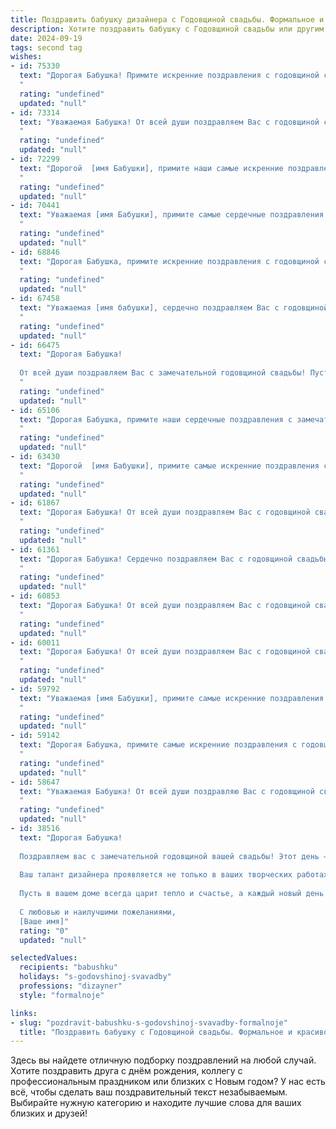 ```yaml
---
title: Поздравить бабушку дизайнера с Годовщиной свадьбы. Формальное и красивое
description: Хотите поздравить бабушку с Годовщиной свадьбы или другим праздником? Наш ИИ создаст незабываемое поздравление, а вы обязательно выделитесь среди других.  
date: 2024-09-19
tags: second tag
wishes:
- id: 75330
  text: "Дорогая Бабушка! Примите искренние поздравления с годовщиной свадьбы! Пусть этот день станет напоминанием о вашей крепкой любви и долгих годах, наполненных счастьем и гармонией. Желаю вам, чтобы ваша семейная жизнь продолжала цвести яркими красками, подобно Вашим замечательным дизайнерским работам!
  "
  rating: "undefined"
  updated: "null"
- id: 73314
  text: "Уважаемая Бабушка! От всей души поздравляем Вас с годовщиной свадьбы! Желаем Вам крепкого здоровья, семейного благополучия, любви, тепла и радости. Пусть каждый день Вашей жизни будет полон ярких красок и вдохновения, как Ваши дизайнерские работы!
  "
  rating: "undefined"
  updated: "null"
- id: 72299
  text: "Дорогой  [имя Бабушки], примите наши самые искренние поздравления с годовщиной свадьбы! Желаем вам, чтобы ваша любовь и преданность друг другу и впредь были источником вдохновения и радости, словно шедевр, созданный талантливыми руками дизайнера. Пусть каждый новый год вашей жизни будет полон ярких красок, гармонии и  нежности!
  "
  rating: "undefined"
  updated: "null"
- id: 70441
  text: "Уважаемая [имя Бабушки], примите самые сердечные поздравления с годовщиной свадьбы! Желаем Вам и Вашему супругу долгих лет счастливой семейной жизни, наполненной любовью, взаимопониманием и, конечно же, творческой энергией. Пусть Ваш дизайн-проект жизни всегда будет ярким, гармоничным и вдохновляющим!
  "
  rating: "undefined"
  updated: "null"
- id: 68846
  text: "Дорогая Бабушка, примите искренние поздравления с годовщиной свадьбы! Желаю Вам  крепкого здоровья, семейного благополучия и долгих лет жизни, наполненных теплом, любовью и взаимопониманием. Пусть Ваша творческая душа, воплощенная в профессии дизайнера, всегда приносит Вам радость и вдохновение!
  "
  rating: "undefined"
  updated: "null"
- id: 67458
  text: "Уважаемая [имя бабушки], сердечно поздравляем Вас с годовщиной свадьбы! Желаем Вам крепкого здоровья, долгих лет жизни в любви и согласии, семейного благополучия. Пусть Ваша творческая жилка, воплощенная в профессии дизайнера, продолжает приносить Вам радость и вдохновение!
  "
  rating: "undefined"
  updated: "null"
- id: 66475
  text: "Дорогая Бабушка!
  
  От всей души поздравляем Вас с замечательной годовщиной свадьбы! Пусть ваша любовь, крепкая и яркая, как ваш дизайнерский талант,  продолжает радовать вас долгие годы!
  "
  rating: "undefined"
  updated: "null"
- id: 65106
  text: "Дорогая Бабушка, примите наши сердечные поздравления с замечательной годовщиной Вашей свадьбы!  Желаем Вам долгих лет в любви и благополучии, пусть Ваша жизнь будет наполнена радостью, теплом и  счастьем.
  "
  rating: "undefined"
  updated: "null"
- id: 63430
  text: "Дорогой  [имя Бабушки], примите самые искренние поздравления с замечательной годовщиной свадьбы! Пусть годы, прошедшие рука об руку,  будут для вас ярким напоминанием о любви и верности, а ваша  творческая душа, украшенная талантом дизайнера,  продолжает радовать родных и близких своим неповторимым стилем.  Желаем вам крепкого здоровья, неиссякаемого вдохновения  и  многих-многих счастливых лет вместе!
  "
  rating: "undefined"
  updated: "null"
- id: 61867
  text: "Дорогая Бабушка! От всей души поздравляем Вас с годовщиной свадьбы! Желаем Вам крепкого здоровья, семейного счастья и благополучия. Пусть ваша любовь и нежность остаются неизменными, а дом всегда будет полон теплом и уютом.
  "
  rating: "undefined"
  updated: "null"
- id: 61361
  text: "Дорогая Бабушка! Сердечно поздравляем Вас с годовщиной свадьбы! Пусть эта важнейшая дата в вашей семейной жизни станет ещё одним напоминанием о вашем нерушимом союзе и бесконечной любви. Желаем вам крепкого здоровья, радости, тепла, семейного благополучия и, конечно, вдохновения – ведь вы, как истинный дизайнер, умеете создавать красоту во всем!
  "
  rating: "undefined"
  updated: "null"
- id: 60853
  text: "Дорогая Бабушка! От всей души поздравляем Вас с годовщиной свадьбы!  Пусть ваша любовь, столь много лет украшающая мир, будет яркой и вдохновляющей, как самый красивый дизайн! Желаем Вам крепкого здоровья, семейного благополучия и много-много счастливых лет, наполненных любовью, радостью и теплом.
  "
  rating: "undefined"
  updated: "null"
- id: 60011
  text: "Дорогая Бабушка! От всей души поздравляем Вас с годовщиной свадьбы! Желаем Вам крепкого здоровья, семейного благополучия и долгих лет, наполненных любовью, радостью и творческим вдохновением, которое Вам всегда так удавалось находить в жизни, как талантливому дизайнеру.
  "
  rating: "undefined"
  updated: "null"
- id: 59792
  text: "Уважаемая [имя Бабушки], примите самые искренние поздравления с годовщиной свадьбы! Желаем Вам крепкого здоровья, семейного благополучия, любви и счастья на долгие годы. Пусть каждый день будет наполнен яркими красками, как дизайн Вашей замечательной жизни!
  "
  rating: "undefined"
  updated: "null"
- id: 59142
  text: "Дорогая Бабушка, примите самые искренние поздравления с годовщиной свадьбы! Желаю вам, чтобы ваша любовь, как прекрасный дизайн, всегда оставалась яркой, гармоничной и вечной. Пусть каждый день вашей совместной жизни будет наполнен теплом, радостью и счастьем!
  "
  rating: "undefined"
  updated: "null"
- id: 58647
  text: "Уважаемая Бабушка! От всей души поздравляю Вас с годовщиной свадьбы! Желаю Вам долгих лет совместной жизни, наполненных любовью, счастьем и благополучием. Пусть Ваша семейная история будет богата яркими красками, как Ваши дизайнерские творения!
  "
  rating: "undefined"
  updated: "null"
- id: 38516
  text: "Дорогая Бабушка!
  
  Поздравляем вас с замечательной годовщиной вашей свадьбы! Этот день — не только символ любви и преданности, но и светлое напоминание о том, как важно беречь и ценить моменты, проведенные вместе.
  
  Ваш талант дизайнера проявляется не только в ваших творческих работах, но и в том, как вы оформляете свою жизнь, наполняя её гармонией и красотой. Мы восхищаемся вашей способностью создавать уют и вдохновение вокруг себя.
  
  Пусть в вашем доме всегда царит тепло и счастье, а каждый новый день приносит радость и новые впечатления. Желаем крепкого здоровья, неиссякаемой энергии и безграничной любви рядом с вами.
  
  С любовью и наилучшими пожеланиями,
  [Ваше имя]"
  rating: "0"
  updated: "null"

selectedValues:
  recipients: "babushku"
  holidays: "s-godovshinoj-svavadby"
  professions: "dizayner"
  style: "formalnoje"

links:
- slug: "pozdravit-babushku-s-godovshinoj-svavadby-formalnoje"
  title: "Поздравить бабушку с Годовщиной свадьбы. Формальное и красивое"
---
```


Здесь вы найдете отличную подборку поздравлений на любой случай. 
Хотите поздравить друга с днём рождения, коллегу с профессиональным праздником или близких с Новым годом? У нас есть всё, чтобы сделать ваш поздравительный текст незабываемым. Выбирайте нужную категорию и находите лучшие слова для ваших близких и друзей!
